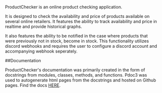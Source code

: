 ProductChecker is an online product checking application.

It is designed to check the availability and price of products
available on several online retailers. It features the ability
to track availability and price in realtime and provide historical
graphs. 

It also features the ability to be notified in the case where 
products that were previously not in stock, become in stock. 
This functionality utilizes discord webhooks and requires the user
to configure a discord account and accompanying webhook seperately.

##Documentation

ProductChecker's documentation was primarily created in the form of docstrings from modules, classes, methods, and functions. Pdoc3 was used to autogenerate html pages from the docstrings and hosted on Github pages. Find the docs [HERE](https://ixisunnyixi.github.io/product-checker-fe/).
